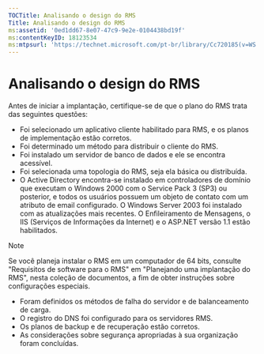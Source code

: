 ```yaml
---
TOCTitle: Analisando o design do RMS
Title: Analisando o design do RMS
ms:assetid: '0ed1dd67-8e07-47c9-9e2e-0104438bd19f'
ms:contentKeyID: 18123534
ms:mtpsurl: 'https://technet.microsoft.com/pt-br/library/Cc720185(v=WS.10)'
---
```


Analisando o design do RMS
==========================

Antes de iniciar a implantação, certifique-se de que o plano do RMS trata das seguintes questões:

-   Foi selecionado um aplicativo cliente habilitado para RMS, e os planos de implementação estão corretos.
-   Foi determinado um método para distribuir o cliente do RMS.
-   Foi instalado um servidor de banco de dados e ele se encontra acessível.
-   Foi selecionada uma topologia do RMS, seja ela básica ou distribuída.
-   O Active Directory encontra-se instalado em controladores de domínio que executam o Windows 2000 com o Service Pack 3 (SP3) ou posterior, e todos os usuários possuem um objeto de contato com um atributo de email configurado. O Windows Server 2003 foi instalado com as atualizações mais recentes. O Enfileiramento de Mensagens, o IIS (Serviços de Informações da Internet) e o ASP.NET versão 1.1 estão habilitados.

> [!Note]  
> Se você planeja instalar o RMS em um computador de 64 bits, consulte "Requisitos de software para o RMS" em "Planejando uma implantação do RMS", nesta coleção de documentos, a fim de obter instruções sobre configurações especiais. 

-   Foram definidos os métodos de falha do servidor e de balanceamento de carga.
-   O registro do DNS foi configurado para os servidores RMS.
-   Os planos de backup e de recuperação estão corretos.
-   As considerações sobre segurança apropriadas à sua organização foram concluídas.
